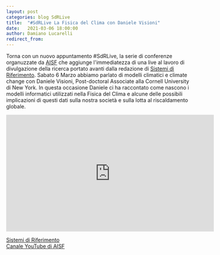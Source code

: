 ```yaml
---
layout: post
categories: blog SdRLive
title:  "#SdRLive La Fisica del Clima con Daniele Visioni"
date:   2021-03-06 18:00:00
author: Damiano Lucarelli
redirect_from:
---
```


Torna con un nuovo appuntamento #SdRLive, la serie di conferenze organuzzate da [AISF](https://ai-sf.it/) che aggiunge l'immediatezza di una live al lavoro di divulgazione della ricerca portato avanti dalla redazione di [Sistemi di Riferimento](http://ai-sf.it/sistemidiriferimento/). Sabato 6 Marzo abbiamo parlato di modelli climatici e climate change con Daniele Visioni, Post-doctoral Associate alla Cornell University di New York. In questa occasione Daniele ci ha raccontato come nascono i modelli informatici utilizzati nella Fisica del Clima e alcune delle possibili implicazioni di questi dati sulla nostra società e sulla lotta al riscaldamento globale.

<div class="row" style="text-align: center"><div class="col s12"><iframe width="560" height="315" src="https://www.youtube.com/embed/ZqPzrULORIc" frameborder="0" allow="accelerometer; clipboard-write; encrypted-media; gyroscope; picture-in-picture" allowfullscreen></iframe></div></div>

[Sistemi di Riferimento](http://ai-sf.it/sistemidiriferimento/)<br/>
[Canale YouTube di AISF](https://www.youtube.com/c/aisffisica)<br/>